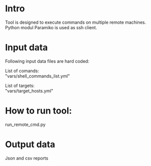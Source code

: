 # Intro
Tool is designed to execute commands on multiple remote machines.  
Python modul Paramiko is used as ssh client. 

# Input data
Following input data files are hard coded:

List of comands:   
"vars/shell_commands_list.yml"

List of targets:  
"vars/target_hosts.yml"


# How to run tool:
run_remote_cmd.py


# Output data 
Json and csv reports




